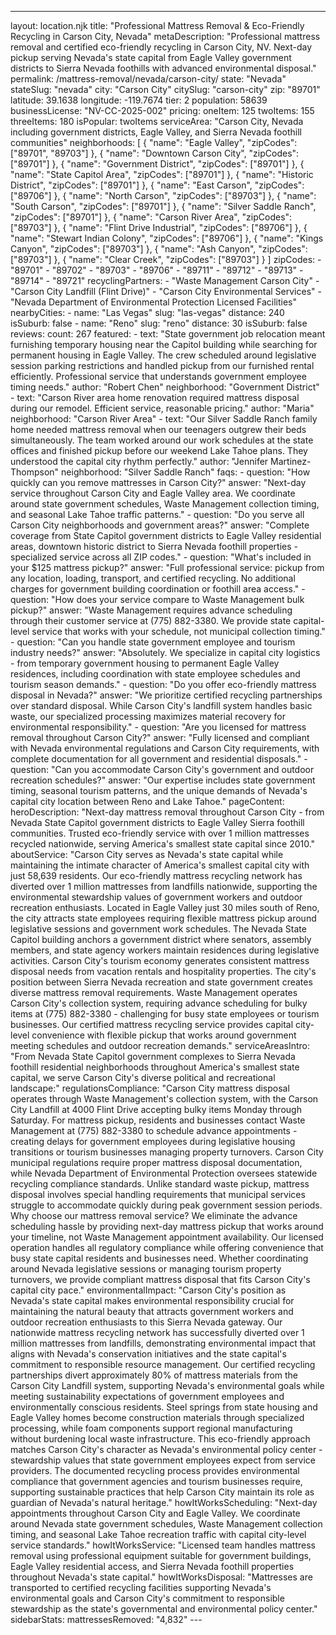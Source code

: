 ---
layout: location.njk
title: "Professional Mattress Removal & Eco-Friendly Recycling in Carson City, Nevada" metaDescription: "Professional mattress removal and certified eco-friendly recycling in Carson City, NV. Next-day pickup serving Nevada's state capital from Eagle Valley government districts to Sierra Nevada foothills with advanced environmental disposal."
permalink: /mattress-removal/nevada/carson-city/ state: "Nevada" stateSlug: "nevada"
city: "Carson City" citySlug: "carson-city" zip: "89701" latitude: 39.1638 longitude: -119.7674 tier: 2 population: 58639 businessLicense: "NV-CC-2025-002" pricing: oneItem: 125 twoItems: 155 threeItems: 180 isPopular: twoItems serviceArea: "Carson City, Nevada including government districts, Eagle Valley, and Sierra Nevada foothill communities" neighborhoods: [ { "name": "Eagle Valley", "zipCodes": ["89701", "89703"] }, { "name": "Downtown Carson City", "zipCodes": ["89701"] }, { "name": "Government District", "zipCodes": ["89701"] }, { "name": "State Capitol Area", "zipCodes": ["89701"] }, { "name": "Historic District", "zipCodes": ["89701"] }, { "name": "East Carson", "zipCodes": ["89706"] }, { "name": "North Carson", "zipCodes": ["89703"] }, { "name": "South Carson", "zipCodes": ["89701"] }, { "name": "Silver Saddle Ranch", "zipCodes": ["89701"] }, { "name": "Carson River Area", "zipCodes": ["89703"] }, { "name": "Flint Drive Industrial", "zipCodes": ["89706"] }, { "name": "Stewart Indian Colony", "zipCodes": ["89706"] }, { "name": "Kings Canyon", "zipCodes": ["89703"] }, { "name": "Ash Canyon", "zipCodes": ["89703"] }, { "name": "Clear Creek", "zipCodes": ["89703"] } ] zipCodes: - "89701" - "89702" - "89703" - "89706" - "89711" - "89712" - "89713" - "89714" - "89721" recyclingPartners: - "Waste Management Carson City" - "Carson City Landfill (Flint Drive)" - "Carson City Environmental Services" - "Nevada Department of Environmental Protection Licensed Facilities" nearbyCities: - name: "Las Vegas" slug: "las-vegas" distance: 240 isSuburb: false - name: "Reno" slug: "reno" distance: 30 isSuburb: false reviews: count: 267 featured: - text: "State government job relocation meant furnishing temporary housing near the Capitol building while searching for permanent housing in Eagle Valley. The crew scheduled around legislative session parking restrictions and handled pickup from our furnished rental efficiently. Professional service that understands government employee timing needs." author: "Robert Chen" neighborhood: "Government District" - text: "Carson River area home renovation required mattress disposal during our remodel. Efficient service, reasonable pricing." author: "Maria" neighborhood: "Carson River Area" - text: "Our Silver Saddle Ranch family home needed mattress removal when our teenagers outgrew their beds simultaneously. The team worked around our work schedules at the state offices and finished pickup before our weekend Lake Tahoe plans. They understood the capital city rhythm perfectly." author: "Jennifer Martinez-Thompson" neighborhood: "Silver Saddle Ranch" faqs: - question: "How quickly can you remove mattresses in Carson City?" answer: "Next-day service throughout Carson City and Eagle Valley area. We coordinate around state government schedules, Waste Management collection timing, and seasonal Lake Tahoe traffic patterns." - question: "Do you serve all Carson City neighborhoods and government areas?" answer: "Complete coverage from State Capitol government districts to Eagle Valley residential areas, downtown historic district to Sierra Nevada foothill properties - specialized service across all ZIP codes." - question: "What's included in your $125 mattress pickup?" answer: "Full professional service: pickup from any location, loading, transport, and certified recycling. No additional charges for government building coordination or foothill area access." - question: "How does your service compare to Waste Management bulk pickup?" answer: "Waste Management requires advance scheduling through their customer service at (775) 882-3380. We provide state capital-level service that works with your schedule, not municipal collection timing." - question: "Can you handle state government employee and tourism industry needs?" answer: "Absolutely. We specialize in capital city logistics - from temporary government housing to permanent Eagle Valley residences, including coordination with state employee schedules and tourism season demands." - question: "Do you offer eco-friendly mattress disposal in Nevada?" answer: "We prioritize certified recycling partnerships over standard disposal. While Carson City's landfill system handles basic waste, our specialized processing maximizes material recovery for environmental responsibility." - question: "Are you licensed for mattress removal throughout Carson City?" answer: "Fully licensed and compliant with Nevada environmental regulations and Carson City requirements, with complete documentation for all government and residential disposals." - question: "Can you accommodate Carson City's government and outdoor recreation schedules?" answer: "Our expertise includes state government timing, seasonal tourism patterns, and the unique demands of Nevada's capital city location between Reno and Lake Tahoe." pageContent: heroDescription: "Next-day mattress removal throughout Carson City - from Nevada State Capitol government districts to Eagle Valley Sierra foothill communities. Trusted eco-friendly service with over 1 million mattresses recycled nationwide, serving America's smallest state capital since 2010." aboutService: "Carson City serves as Nevada's state capital while maintaining the intimate character of America's smallest capital city with just 58,639 residents. Our eco-friendly mattress recycling network has diverted over 1 million mattresses from landfills nationwide, supporting the environmental stewardship values of government workers and outdoor recreation enthusiasts. Located in Eagle Valley just 30 miles south of Reno, the city attracts state employees requiring flexible mattress pickup around legislative sessions and government work schedules. The Nevada State Capitol building anchors a government district where senators, assembly members, and state agency workers maintain residences during legislative activities. Carson City's tourism economy generates consistent mattress disposal needs from vacation rentals and hospitality properties. The city's position between Sierra Nevada recreation and state government creates diverse mattress removal requirements. Waste Management operates Carson City's collection system, requiring advance scheduling for bulky items at (775) 882-3380 - challenging for busy state employees or tourism businesses. Our certified mattress recycling service provides capital city-level convenience with flexible pickup that works around government meeting schedules and outdoor recreation demands." serviceAreasIntro: "From Nevada State Capitol government complexes to Sierra Nevada foothill residential neighborhoods throughout America's smallest state capital, we serve Carson City's diverse political and recreational landscape:" regulationsCompliance: "Carson City mattress disposal operates through Waste Management's collection system, with the Carson City Landfill at 4000 Flint Drive accepting bulky items Monday through Saturday. For mattress pickup, residents and businesses contact Waste Management at (775) 882-3380 to schedule advance appointments - creating delays for government employees during legislative housing transitions or tourism businesses managing property turnovers. Carson City municipal regulations require proper mattress disposal documentation, while Nevada Department of Environmental Protection oversees statewide recycling compliance standards. Unlike standard waste pickup, mattress disposal involves special handling requirements that municipal services struggle to accommodate quickly during peak government session periods. Why choose our mattress removal service? We eliminate the advance scheduling hassle by providing next-day mattress pickup that works around your timeline, not Waste Management appointment availability. Our licensed operation handles all regulatory compliance while offering convenience that busy state capital residents and businesses need. Whether coordinating around Nevada legislative sessions or managing tourism property turnovers, we provide compliant mattress disposal that fits Carson City's capital city pace." environmentalImpact: "Carson City's position as Nevada's state capital makes environmental responsibility crucial for maintaining the natural beauty that attracts government workers and outdoor recreation enthusiasts to this Sierra Nevada gateway. Our nationwide mattress recycling network has successfully diverted over 1 million mattresses from landfills, demonstrating environmental impact that aligns with Nevada's conservation initiatives and the state capital's commitment to responsible resource management. Our certified recycling partnerships divert approximately 80% of mattress materials from the Carson City Landfill system, supporting Nevada's environmental goals while meeting sustainability expectations of government employees and environmentally conscious residents. Steel springs from state housing and Eagle Valley homes become construction materials through specialized processing, while foam components support regional manufacturing without burdening local waste infrastructure. This eco-friendly approach matches Carson City's character as Nevada's environmental policy center - stewardship values that state government employees expect from service providers. The documented recycling process provides environmental compliance that government agencies and tourism businesses require, supporting sustainable practices that help Carson City maintain its role as guardian of Nevada's natural heritage." howItWorksScheduling: "Next-day appointments throughout Carson City and Eagle Valley. We coordinate around Nevada state government schedules, Waste Management collection timing, and seasonal Lake Tahoe recreation traffic with capital city-level service standards." howItWorksService: "Licensed team handles mattress removal using professional equipment suitable for government buildings, Eagle Valley residential access, and Sierra Nevada foothill properties throughout Nevada's state capital." howItWorksDisposal: "Mattresses are transported to certified recycling facilities supporting Nevada's environmental goals and Carson City's commitment to responsible stewardship as the state's governmental and environmental policy center." sidebarStats: mattressesRemoved: "4,832" ---